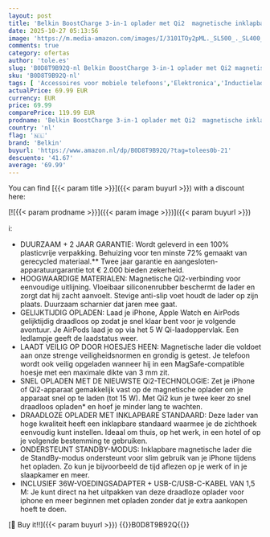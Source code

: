 ```yaml
---
layout: post
title: 'Belkin BoostCharge 3-in-1 oplader met Qi2  magnetische inklapbare lader 15W  MagSafe compatible oplader voor Apple iPhone 16  iPhone 15  Apple Watch  AirPods  anti-slip voet  voedingsadapter - Zwart'
date: 2025-10-27 05:13:56
image: 'https://m.media-amazon.com/images/I/3101TOy2pML._SL500_._SL400_.jpg'
comments: true
category: ofertas
author: 'tole.es'
slug: 'B0D8T9B92Q-nl Belkin BoostCharge 3-in-1 oplader met Qi2 magnetische...'
sku: 'B0D8T9B92Q-nl'
tags: [ 'Accessoires voor mobiele telefoons','Elektronica','Inductieladers voor mobiele telefoons','Mobiele telefoonladers','Mobiele telefoons & communicatieproducten','belkin','🇳🇱', ]
actualPrice: 69.99 EUR
currency: EUR
price: 69.99
comparePrice: 119.99 EUR
prodname: 'Belkin BoostCharge 3-in-1 oplader met Qi2  magnetische inklapbare lader 15W  MagSafe compatible oplader voor Apple iPhone 16  iPhone 15  Apple Watch  AirPods  anti-slip voet  voedingsadapter - Zwart'
country: 'nl'
flag: '🇳🇱'
brand: 'Belkin'
buyurl: 'https://www.amazon.nl/dp/B0D8T9B92Q/?tag=tolees0b-21'
descuento: '41.67'
average: '69.99'
---
```


You can find [{{< param title >}}]({{< param buyurl >}}) with a discount here:

[![{{< param prodname >}}]({{< param image >}})]({{< param buyurl >}})

ℹ️:

- DUURZAAM + 2 JAAR GARANTIE: Wordt geleverd in een 100% plasticvrije verpakking. Behuizing voor ten minste 72% gemaakt van gerecycled materiaal.** Twee jaar garantie en aangesloten-apparatuurgarantie tot € 2.000 bieden zekerheid.
- HOOGWAARDIGE MATERIALEN: Magnetische Qi2-verbinding voor eenvoudige uitlijning. Vloeibaar siliconenrubber beschermt de lader en zorgt dat hij zacht aanvoelt. Stevige anti-slip voet houdt de lader op zijn plaats. Duurzaam scharnier dat jaren mee gaat.
- GELIJKTIJDIG OPLADEN: Laad je iPhone, Apple Watch en AirPods gelijktijdig draadloos op zodat je snel klaar bent voor je volgende avontuur. Je AirPods laad je op via het 5 W Qi-laadoppervlak. Een ledlampje geeft de laadstatus weer.
- LAADT VEILIG OP DOOR HOESJES HEEN: Magnetische lader die voldoet aan onze strenge veiligheidsnormen en grondig is getest. Je telefoon wordt ook veilig opgeladen wanneer hij in een MagSafe-compatible hoesje met een maximale dikte van 3 mm zit.
- SNEL OPLADEN MET DE NIEUWSTE Qi2-TECHNOLOGIE: Zet je iPhone of Qi2-apparaat gemakkelijk vast op de magnetische oplader om je apparaat snel op te laden (tot 15 W). Met Qi2 kun je twee keer zo snel draadloos opladen* en hoef je minder lang te wachten.
- DRAADLOZE OPLADER MET INKLAPBARE STANDAARD: Deze lader van hoge kwaliteit heeft een inklapbare standaard waarmee je de zichthoek eenvoudig kunt instellen. Ideaal om thuis, op het werk, in een hotel of op je volgende bestemming te gebruiken.
- ONDERSTEUNT STANDBY-MODUS: Inklapbare magnetische lader die de StandBy-modus ondersteunt voor slim gebruik van je iPhone tijdens het opladen. Zo kun je bijvoorbeeld de tijd aflezen op je werk of in je slaapkamer en meer.
- INCLUSIEF 36W-VOEDINGSADAPTER + USB-C/USB-C-KABEL VAN 1,5 M: Je kunt direct na het uitpakken van deze draadloze oplader voor iphone en meer beginnen met opladen zonder dat je extra aankopen hoeft te doen.

[🛒 Buy it!!]({{< param buyurl >}})
{{<world>}}B0D8T9B92Q{{</world>}}
